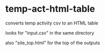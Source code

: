 # temp-act-html-table
converts temp activity csv to an HTML table

looks for "input.csv" in the same directory

also "site_top.html" for the top of the outputs
